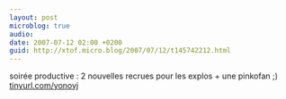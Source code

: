 ```yaml
---
layout: post
microblog: true
audio: 
date: 2007-07-12 02:00 +0200
guid: http://xtof.micro.blog/2007/07/12/t145742212.html
---
```

soirée productive : 2 nouvelles recrues pour les explos + une pinkofan ;) [tinyurl.com/yonovj](http://tinyurl.com/yonovj)
